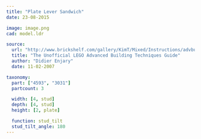 ```yaml
---
title: "Plate Lever Sandwich"
date: 23-08-2015

image: image.png
cad: model.ldr

source:
  url: "http://www.brickshelf.com/gallery/KimT/Mixed/Instructions/advbuilding.pdf"
  title: "The Unofficial LEGO Advanced Building Techniques Guide"
  author: "Didier Enjary"
  date: 11-02-2007

taxonomy:
  part: ["4593", "3031"]
  partcount: 3

  width: [4, stud]
  depth: [4, stud]
  height: [2, plate]

  function: stud_tilt
  stud_tilt_angle: 180
---
```

